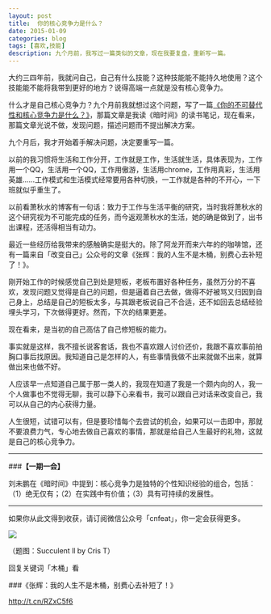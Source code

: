 ```yaml
---
layout: post
title:  你的核心竞争力是什么？
date: 2015-01-09
categories: blog
tags: [喜欢,技能]
description: 九个月前，我写过一篇类似的文章，现在我要复盘，重新写一篇。
---
```


大约三四年前，我就问自己，自己有什么技能？这种技能能不能持久地使用？这个技能能不能将我带到更好的地方？说得高端一点就是没有核心竞争力。

什么才是自己核心竞争力？九个月前我就想过这个问题，写了一篇[《你的不可替代性和核心竞争力是什么？》](http://cnfeat.com/2014/03/25/2014-03-25-key-compititiveness/)，那篇文章是我读《暗时间》的读书笔记，现在看来，那篇文章光说不做，发现问题，描述问题而不提出解决方案。

九个月后，我才开始着手解决问题，决定要重写一篇。 

以前的我习惯将生活和工作分开，工作就是工作，生活就生活，具体表现为，工作用一个QQ，生活用一个QQ，工作用傲游，生活用chrome，工作用真彩，生活用英雄……工作模式和生活模式经常要用各种切换，一工作就是各种的不开心，一下班就似乎重生了。

以前看萧秋水的博客有一句话：致力于工作与生活平衡的研究，当时我将萧秋水的这个研究视为不可能完成的任务，而今返观萧秋水的生活，她的确是做到了，出书出课程，还活得相当有动力。

最近一些经历给我带来的感触确实是挺大的。除了阿龙开而来六年的的咖啡馆，还有一篇来自「改变自己」公众号的文章《张辉：我的人生不是木桶，别费心去补短了！》。

刚开始工作的时候感觉自己到处是短板，老板布置好各种任务，虽然万分的不喜欢，发现问题又觉得是自己的问题，但是逼着自己去做，做得不好被骂又归因到自己身上，总结是自己的短板太多，与其跟老板说自己不合适，还不如回去总结经验埋头学习，下次做得更好。然而，下次的结果更差。

现在看来，是当初的自己高估了自己修短板的能力。

事实就是这样，我不擅长说客套话，我也不喜欢跟人讨价还价，我跟不喜欢事前拍胸口事后找原因。我知道自己是怎样的人，有些事情我做不出来就做不出来，就算做出来也做不好。

人应该早一点知道自己属于那一类人的，我现在知道了我是一个颇内向的人，我一个人做事也不觉得无聊，我可以静下心来看书，我可以跟自己对话来改变自己，我可以从自己的内心获得力量。

人生很短，试错可以有，但是要珍惜每个去尝试的机会，如果可以一击即中，那就不要浪费力气，专心地去做自己喜欢的事情，那就是给自己人生最好的礼物，这就是自己的核心竞争力。

---

###**【一期一会】**

刘未鹏在《暗时间》中提到：核心竞争力是独特的个性知识经验的组合，包括：（1）绝无仅有；（2）在实践中有价值；（3）具有可持续的发展性。

----

如果你从此文得到收获，请订阅微信公众号「cnfeat」，你一定会获得更多。

![](http://7d9mjz.com1.z0.glb.clouddn.com/2014-12-15.jpg)

（题图：Succulent ll by Cris T）

回复关键词「木桶」看

###《张辉：我的人生不是木桶，别费心去补短了！》

http://t.cn/RZxC5f6







